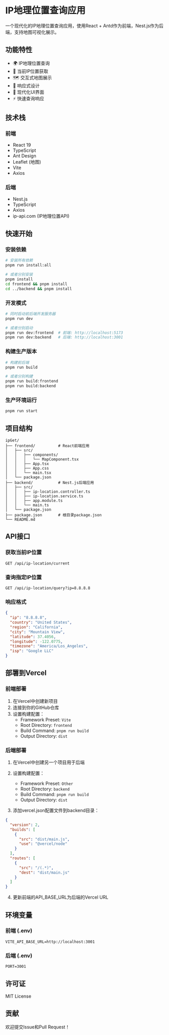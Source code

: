 # IP地理位置查询应用

一个现代化的IP地理位置查询应用，使用React + Antd作为前端，Nest.js作为后端，支持地图可视化展示。

## 功能特性

- 🌍 IP地理位置查询
- 📍 当前IP位置获取
- 🗺️ 交互式地图展示
- 📱 响应式设计
- 🎨 现代化UI界面
- ⚡ 快速查询响应

## 技术栈

### 前端
- React 19
- TypeScript
- Ant Design
- Leaflet (地图)
- Vite
- Axios

### 后端
- Nest.js
- TypeScript
- Axios
- ip-api.com (IP地理位置API)

## 快速开始

### 安装依赖

```bash
# 安装所有依赖
pnpm run install:all

# 或者分别安装
pnpm install
cd frontend && pnpm install
cd ../backend && pnpm install
```

### 开发模式

```bash
# 同时启动前后端开发服务器
pnpm run dev

# 或者分别启动
pnpm run dev:frontend  # 前端: http://localhost:5173
pnpm run dev:backend   # 后端: http://localhost:3001
```

### 构建生产版本

```bash
# 构建前后端
pnpm run build

# 或者分别构建
pnpm run build:frontend
pnpm run build:backend
```

### 生产环境运行

```bash
pnpm run start
```

## 项目结构

```
ipGet/
├── frontend/          # React前端应用
│   ├── src/
│   │   ├── components/
│   │   │   └── MapComponent.tsx
│   │   ├── App.tsx
│   │   ├── App.css
│   │   └── main.tsx
│   └── package.json
├── backend/           # Nest.js后端应用
│   ├── src/
│   │   ├── ip-location.controller.ts
│   │   ├── ip-location.service.ts
│   │   ├── app.module.ts
│   │   └── main.ts
│   └── package.json
├── package.json       # 根目录package.json
└── README.md
```

## API接口

### 获取当前IP位置
```
GET /api/ip-location/current
```

### 查询指定IP位置
```
GET /api/ip-location/query?ip=8.8.8.8
```

### 响应格式
```json
{
  "ip": "8.8.8.8",
  "country": "United States",
  "region": "California",
  "city": "Mountain View",
  "latitude": 37.4056,
  "longitude": -122.0775,
  "timezone": "America/Los_Angeles",
  "isp": "Google LLC"
}
```

## 部署到Vercel

### 前端部署

1. 在Vercel中创建新项目
2. 连接到你的GitHub仓库
3. 设置构建配置：
   - Framework Preset: `Vite`
   - Root Directory: `frontend`
   - Build Command: `pnpm run build`
   - Output Directory: `dist`

### 后端部署

1. 在Vercel中创建另一个项目用于后端
2. 设置构建配置：
   - Framework Preset: `Other`
   - Root Directory: `backend`
   - Build Command: `pnpm run build`
   - Output Directory: `dist`

3. 添加vercel.json配置文件到backend目录：

```json
{
  "version": 2,
  "builds": [
    {
      "src": "dist/main.js",
      "use": "@vercel/node"
    }
  ],
  "routes": [
    {
      "src": "/(.*)",
      "dest": "dist/main.js"
    }
  ]
}
```

4. 更新前端的API_BASE_URL为后端的Vercel URL

## 环境变量

### 前端 (.env)
```
VITE_API_BASE_URL=http://localhost:3001
```

### 后端 (.env)
```
PORT=3001
```

## 许可证

MIT License

## 贡献

欢迎提交Issue和Pull Request！
